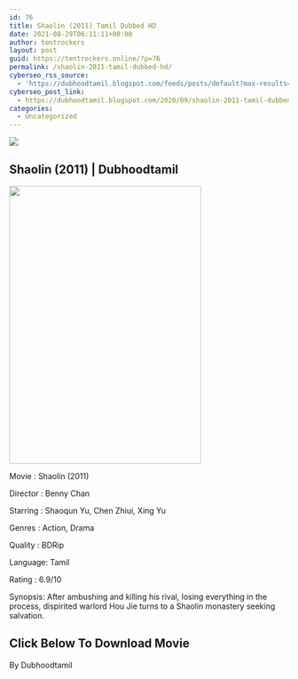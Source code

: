 ```yaml
---
id: 76
title: Shaolin (2011) Tamil Dubbed HD
date: 2021-08-29T06:11:11+00:00
author: tentrockers
layout: post
guid: https://tentrockers.online/?p=76
permalink: /shaolin-2011-tamil-dubbed-hd/
cyberseo_rss_source:
  - 'https://dubhoodtamil.blogspot.com/feeds/posts/default?max-results=150&start-index=151'
cyberseo_post_link:
  - https://dubhoodtamil.blogspot.com/2020/09/shaolin-2011-tamil-dubbed-hd.html
categories:
  - Uncategorized
---
```

<div class="media_block">
  <img src="https://1.bp.blogspot.com/-nBA0BElhfcQ/X1xrq7LC7JI/AAAAAAAACZI/7aScd1lSZnEHA4M6CIk-z6IpUvUSWhotgCNcBGAsYHQ/s72-w346-h500-c/Shaolin-movie-poster-2.jpg" class="media_thumbnail" />
</div>

## Shaolin (2011) | Dubhoodtamil

<div class="separator">
  <a href="https://1.bp.blogspot.com/-nBA0BElhfcQ/X1xrq7LC7JI/AAAAAAAACZI/7aScd1lSZnEHA4M6CIk-z6IpUvUSWhotgCNcBGAsYHQ/s1600/Shaolin-movie-poster-2.jpg" imageanchor="1"><img loading="lazy" border="0" data-original-height="1600" data-original-width="1112" height="500" src="https://1.bp.blogspot.com/-nBA0BElhfcQ/X1xrq7LC7JI/AAAAAAAACZI/7aScd1lSZnEHA4M6CIk-z6IpUvUSWhotgCNcBGAsYHQ/w346-h500/Shaolin-movie-poster-2.jpg" width="346" /></a>
</div>

Movie	<span></span>:	<span></span>Shaolin (2011)&nbsp;

Director	<span></span>:	<span></span>Benny Chan&nbsp;

Starring	<span></span>:	<span></span>Shaoqun Yu, Chen Zhiui, Xing Yu&nbsp;

Genres	<span></span>:	<span></span>Action, Drama&nbsp;

Quality	<span></span>:	<span></span>BDRip&nbsp;

Language:	<span></span>Tamil&nbsp;

Rating	<span></span>:	<span></span>6.9/10

Synopsis: After ambushing and killing his rival, losing everything in the process, dispirited warlord Hou Jie turns to a Shaolin monastery seeking salvation.

## **<span>Click Below To Download Movie</span>**

By Dubhoodtamil